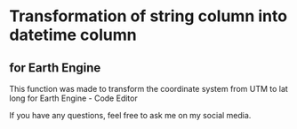 # Transformation of string column into datetime column
## for Earth Engine

This function was made to transform the coordinate system from UTM to lat long for Earth Engine - Code Editor

If you have any questions, feel free to ask me on my social media.